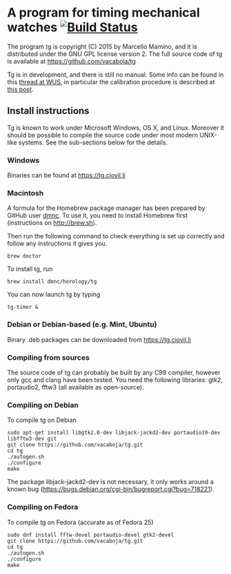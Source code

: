 # A program for timing mechanical watches [![Build Status](https://travis-ci.org/vacaboja/tg.svg?branch=master)](https://travis-ci.org/vacaboja/tg)

The program tg is copyright (C) 2015 by Marcello Mamino, and it is
distributed under the GNU GPL license version 2. The full source code of
tg is available at https://github.com/vacaboja/tg

Tg is in development, and there is still no manual. Some info can be found
in this
[thread at WUS](http://forums.watchuseek.com/f6/open-source-timing-software-2542874.html),
in particular the calibration procedure is described at
[this post](http://forums.watchuseek.com/f6/open-source-timing-software-2542874-post29970370.html).

## Install instructions

Tg is known to work under Microsoft Windows, OS X, and Linux. Moreover it
should be possible to compile the source code under most modern UNIX-like
systems. See the sub-sections below for the details.

### Windows

Binaries can be found at https://tg.ciovil.li

### Macintosh

A formula for the Homebrew package manager has been prepared by GitHub
user [dmnc](https://github.com/dmnc). To use it, you need to install
Homebrew first (instructions on http://brew.sh).

Then run the following command to check everything is set up correctly
and follow any instructions it gives you.

	brew doctor

To install tg, run

	brew install dmnc/horology/tg
	
You can now launch tg by typing

	tg-timer &

### Debian or Debian-based (e.g. Mint, Ubuntu)

Binary .deb packages can be downloaded from https://tg.ciovil.li

### Compiling from sources

The source code of tg can probably be built by any C99 compiler, however
only gcc and clang have been tested. You need the following libraries:
gtk2, portaudio2, fftw3 (all available as open-source).

### Compiling on Debian

To compile tg on Debian

	sudo apt-get install libgtk2.0-dev libjack-jackd2-dev portaudio19-dev libfftw3-dev git
	git clone https://github.com/vacaboja/tg.git
	cd tg
	./autogen.sh
	./configure
	make

The package libjack-jackd2-dev is not necessary, it only works around a
known bug (https://bugs.debian.org/cgi-bin/bugreport.cgi?bug=718221).

### Compiling on Fedora

To compile tg on Fedora (accurate as of Fedora 25)

	sudo dnf install fftw-devel portaudio-devel gtk2-devel
	git clone https://github.com/vacaboja/tg.git
	cd tg
	./autogen.sh
	./configure
	make

